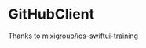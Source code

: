 # GitHubClient

Thanks to [mixigroup/ios-swiftui-training](https://github.com/mixigroup/ios-swiftui-training/tree/master)

